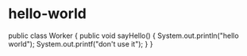# hello-world
public class Worker {
	public void sayHello() {
		System.out.println("hello world");
		System.out.printf("don't use it");
	}
}

